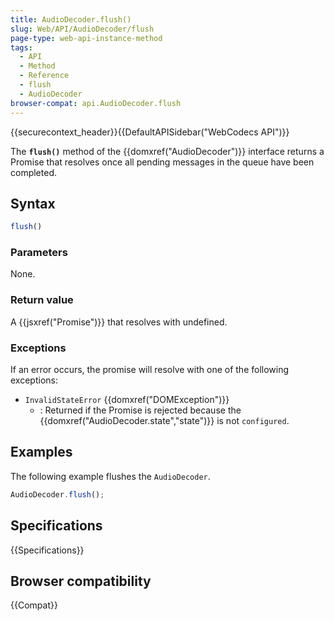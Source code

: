 ```yaml
---
title: AudioDecoder.flush()
slug: Web/API/AudioDecoder/flush
page-type: web-api-instance-method
tags:
  - API
  - Method
  - Reference
  - flush
  - AudioDecoder
browser-compat: api.AudioDecoder.flush
---
```

{{securecontext_header}}{{DefaultAPISidebar("WebCodecs API")}}

The **`flush()`** method of the {{domxref("AudioDecoder")}} interface returns a Promise that resolves once all pending messages in the queue have been completed.

## Syntax

```js
flush()
```

### Parameters

None.

### Return value

A {{jsxref("Promise")}} that resolves with undefined.

### Exceptions

If an error occurs, the promise will resolve with one of the following exceptions:

- `InvalidStateError` {{domxref("DOMException")}}
  - : Returned if the Promise is rejected because the {{domxref("AudioDecoder.state","state")}} is not `configured`.

## Examples

The following example flushes the `AudioDecoder`.

```js
AudioDecoder.flush();
```

## Specifications

{{Specifications}}

## Browser compatibility

{{Compat}}
